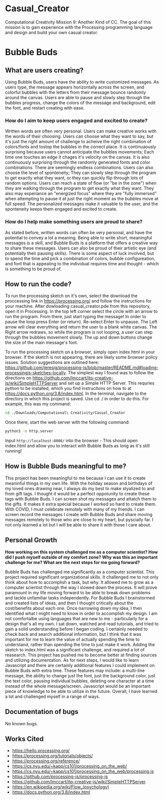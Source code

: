 # Casual_Creator
Computational Creativity Mission 9: Another Kind of CC. The goal of this mission is to gain experience with the Processing programming language and design and build your own casual creator.

# Bubble Buds

## What are users creating?
Using Bubble Buds, users have the ability to write customized messages. As users type, the message appears horizontally across the screen, and colorful bubbles with the letters from their message bounce randomly around the canvas. Users are able to pause and slowly step through the bubbles progress, change the colors of the message and background, edit the font, and restart creating with ease. 

### How do I aim to keep users engaged and excited to create?
Written words are often very personal. Users can make creative works with the words of their choosing. Users can choose what they want to say, but it's just the right amount of challenge to acheive the right combination of colors/fonts and tostop the bubbles in the correct place. It is continuaously surprising because users cannot anticipate the bubbles movements; Each time one touches an edge it chages it's velocity on the canvas. It is also continuously surprising through the randomly generated fonts and color combinations. There are seemingly endless combinations. Users can also choose the level of sponteneity; They can slowly step through the program to get exactly what they want, or they can quickly flip through lots of random options. Users can reach a state of flow (or "be in the zone") when they are walking through the program to get exactly what they want. They also may experiance an "energized focus" where they are "fully immersed" when attempting to pause it at just the right moment as the bubbles move at full speed. The personalized messages make it valuable to the user, and the sponteneity keeps them engaged and excited to create.

### How do I help make something users are proud to share?
As stated before, written words can often be very personal, and have the potential to convey a lot a meaning. Being able to write short, meaningful messages is a skill, and Bubble Buds is a platform that offers a creative way to share these messages. Users can also be proud of their artistic eye (and potentially their pausing skills). There is some aspect of luck involved, but to spend the time and pick a combination of colors, bubble configureation, and font that is appealing to the individual requires time and thought - which is something to be proud of. 

## How to run the code?
To run the processing sketch on it's own, select the download the proccessing link in https://processing.org/ and follow the instructions for your machine. After dowloading casual_creator.pde from this repository, open it in Processing. In the top left corner select the circle with an arrow to run the program. From there, just start typing the message! In order to pause the loop press Enter (or return). Re-select Enter to unpause. The Left arrow will clear everything and return the user to a blank white canvas. The Right arrow redraws, so while the program is not looping, a user can step through the bubbles movement slowly. The up and down buttons change the size of the main message's font. 

To run the processing sketch on a browser, simply open index.html in your browser. If the sketch is not appearing, there are likely some browser policy issues. Solution suggestions are outlined here: https://github.com/jeresig/processing-js/blob/master/README.md#loading-processingjs-sketches-locally. The simplest way I found was to follow the directions on https://github.com/lmccart/itp-creative-js/wiki/SimpleHTTPServer and set up a Simple HTTP Server. This requries python to be installed, which you find instrucitons on how to at https://docs.python.org/3.8/index.html. In the terminal, navigate to the directory in which this project is saved. Use cd ./ in order to do this. For example, this was my command:
```bash
cd ./Downloads/Computational\ Creativity/Casual_Creator
```
Once there, start the web server with the following command:
```bash
python3 -m http.server
```
Input ```http://localhost:8000/``` into the browser - This should open index.html and allow you to interact with Bubble Buds as long as it's still running!

## How is Bubble Buds meaningful to me?
This project has been meaningful to me because I can use it to create meaninful things in my own life. With the holiday season and birthdays of my loved ones drawing near, I always do my best to make styalized to and from gift tags. I thought it would be a perfect oppotunity to create these tags with Bubble Buds. I can screen shot my messages and attatch them to the gifts. It makes it extra special because I worked so hard to create them. With COVID, I must celebrate remotely with many of my friends. I can screen record the messages I create with Bubble Buds and share moving messages remotely to those who are close to my heart, but pyscially far. I not only learned a lot but I will be able to share it with those I care about.

## Personal Growth
**How working on this system challenged me as a computer scientist? How did I push myself outside of my comfort zone? Why was this an important challenge for me? What are the next steps for me going forward?**

Bubble Buds has challenged me significantly as a computer scientist. This project required significant organizational skills. It challenged me to not only think about how to accomplish a task, but why. It allowed me to grow as a computer scientist through the way I slowed down the process. It will prove paramount in my life moving forward to be able to break down problems and tackle unfamiliar tasks independently. For Bubble Buds I brainstormed and created lists of ideas, and then I thought critically about the cost/benefits about each one. Once narrowing down my idea, I then identified what I might need to know in order to accomplish my design. I am not comfortalbe using languages that are new to me - particularly for a design that's all my own. I sat down, watched and read tutorials, and tried to gain a solid understanding before I began coding. I certainly needed to check back and search additional information, but I think that it was important for me to learn the value of actually spending the time to understand, rather than spending the time to just make it work. Adding the sketch to index.html was a significant challenge, and required a lot of reasearch. This project has pushed me to become better at finding sources and utilizing documentation. As for next steps, I would like to learn Javascript and there are certainly additional features I could implement on Bubble Buds with extra time. These features may include: a multi-line message, the ability to change just the font, just the background color, just the text color, pausing individual bubbles, deleting one character at a time instead of the whole message/screen. Javascript would be an important piece of knowledge to be able to utilize in the future. Overall, I have learned a lot and challenged myself in a range of ways.

## Documentation of bugs
No known bugs.

## Works Cited
- https://hello.processing.org/
- https://processing.org/tutorials/objects/
- https://processing.org/reference/ 
- https://cs.nyu.edu/~kapp/cs101/processing_on_the_web/ 
- https://cs.nyu.edu/~kapp/cs101/processing_on_the_web/processing.js 
- https://github.com/processing-js/processing-js 
- https://github.com/lmccart/itp-creative-js/wiki/SimpleHTTPServer
- https://en.wikipedia.org/wiki/Flow_(psychology) 
- https://docs.python.org/3.8/index.html
